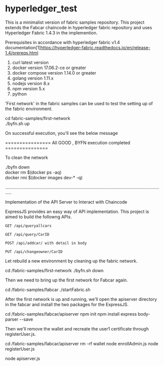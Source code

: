 # hyperledger_test
This is a minimalist version of fabric samples repository. This project extends the Fabcar chaincode in hyperledger fabric repository and uses Hyperledger Fabric 1.4.3 in the implemention.

Prerequisites in accordance with hyperledger fabric v1.4 documentation[1]https://hyperledger-fabric.readthedocs.io/en/release-1.4/prereqs.html
1. curl latest version
2. docker version 17.06.2-ce or greater
3. docker compose version 1.14.0 or greater
4. golang version 1.11.x
5. nodejs version 8.x
6. npm version 5.x
7. python

'First network' in the fabric samples can be used to test the setting up of the fabric environment.

  cd fabric-samples/first-network   
  ./byfn.sh up
  
On successful execution, you'll see the below message
  
  ================ All GOOD , BYFN execution completed ===============
  
To clean the network
  
  ./byfn down  
  docker rm $(docker ps -aq)  
  docker rmi $(docker images dev-* -q)  
  
  
  .................................................................................................................................
  
Implementation of the API Server to Interact with Chaincode
  
ExpressJS provides an easy way of API implementation. This project is aimed to build the followng APIs.

    GET /api/queryallcars
    
    GET /api/query/CarID
    
    POST /api/addcar/ with detail in body
    
    PUT /api/changeowner/CarID
 
Let rebuild a new environment by cleaning up the fabric network.

  cd /fabric-samples/first-network
  ./byfn.sh down
 
Then we need to bring up the first network for Fabcar again.

  cd /fabric-samples/fabcar
  ./startFabric.sh
  
 After the first network is up and running, we'll open the apiserver directory in the fabcar and install the two packages for the ExpressJS.
 
  cd /fabric-samples/fabcar/apiserver
  npm init
  npm install express body-parser --save
 
 Then we'll remove the wallet and recreate the user1 certificate through registerUser.js.
 
  cd /fabric-samples/fabcar/apiserver
  rm -rf wallet
  node enrollAdmin.js
  node registerUser.js
  
  node apiserver.js
   
  
  
  
  







